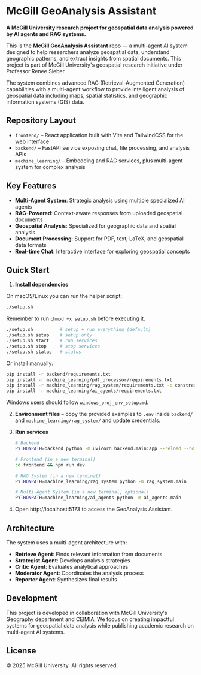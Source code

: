 # McGill GeoAnalysis Assistant

**A McGill University research project for geospatial data analysis powered by AI agents and RAG systems.**

This is the **McGill GeoAnalysis Assistant** repo — a multi-agent AI system designed to help researchers analyze geospatial data, understand geographic patterns, and extract insights from spatial documents. This project is part of McGill University's geospatial research initiative under Professor Renee Sieber.

The system combines advanced RAG (Retrieval-Augmented Generation) capabilities with a multi-agent workflow to provide intelligent analysis of geospatial data including maps, spatial statistics, and geographic information systems (GIS) data.

## Repository Layout

- `frontend/` – React application built with Vite and TailwindCSS for the web interface
- `backend/` – FastAPI service exposing chat, file processing, and analysis APIs
- `machine_learning/` – Embedding and RAG services, plus multi-agent system for complex analysis

## Key Features

- **Multi-Agent System**: Strategic analysis using multiple specialized AI agents
- **RAG-Powered**: Context-aware responses from uploaded geospatial documents
- **Geospatial Analysis**: Specialized for geographic data and spatial analysis
- **Document Processing**: Support for PDF, text, LaTeX, and geospatial data formats
- **Real-time Chat**: Interactive interface for exploring geospatial concepts

## Quick Start

1. **Install dependencies**

On macOS/Linux you can run the helper script:
```bash
./setup.sh
```

Remember to run `chmod +x setup.sh` before executing it.

```bash
./setup.sh          # setup + run everything (default)
./setup.sh setup    # setup only
./setup.sh start    # run services
./setup.sh stop     # stop services
./setup.sh status   # status
```

Or install manually:
```bash
pip install -r backend/requirements.txt
pip install -r machine_learning/pdf_processor/requirements.txt
pip install -r machine_learning/rag_system/requirements.txt -c constraints.txt --upgrade --upgrade-strategy eager
pip install -r machine_learning/ai_agents/requirements.txt
```

Windows users should follow `windows_proj_env_setup.md`.

2. **Environment files** – copy the provided examples to `.env` inside `backend/` and `machine_learning/rag_system/` and update credentials.

3. **Run services**
   ```bash
   # Backend
   PYTHONPATH=backend python -m uvicorn backend.main:app --reload --host 0.0.0.0 --port 8000

   # Frontend (in a new terminal)
   cd frontend && npm run dev

   # RAG System (in a new terminal)
   PYTHONPATH=machine_learning/rag_system python -m rag_system.main

   # Multi-Agent System (in a new terminal, optional)
   PYTHONPATH=machine_learning/ai_agents python -m ai_agents.main
   ```

4. Open http://localhost:5173 to access the GeoAnalysis Assistant.

## Architecture

The system uses a multi-agent architecture with:
- **Retrieve Agent**: Finds relevant information from documents
- **Strategist Agent**: Develops analysis strategies
- **Critic Agent**: Evaluates analytical approaches
- **Moderator Agent**: Coordinates the analysis process
- **Reporter Agent**: Synthesizes final results

## Development

This project is developed in collaboration with McGill University's Geography department and CEIMIA. We focus on creating impactful systems for geospatial data analysis while publishing academic research on multi-agent AI systems.

## License

© 2025 McGill University. All rights reserved.